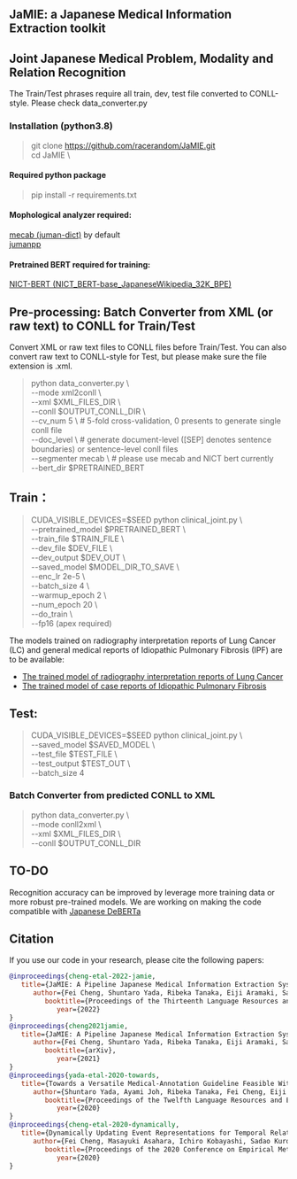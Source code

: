 ## JaMIE: a Japanese Medical Information Extraction toolkit

[comment]: <> (## [PRISM] Medical Tag recognition and Disease certainty classification)

[comment]: <> (## pipeline processes: )

[comment]: <> (### [medical tag recognition] -> [disease certainty classification])

[comment]: <> (## Install)

[comment]: <> (> git clone URL  )

[comment]: <> (> cd XX)

[comment]: <> (Copy the processed data &#40;in 黒橋研 server&#41; into the 'data' folder in XX. )

[comment]: <> (## step1: medical tag recognition:)

[comment]: <> (### Train and test:)

[comment]: <> (> python clinical\_ner.py \\  )

[comment]: <> (> --corpus 'goku' \\  )

[comment]: <> (> --model 'checkpoints/ner/' \\ # save model   )

[comment]: <> (> --epoch 5 \\  )

[comment]: <> (> --batch 16 \\  )

[comment]: <> (> --do_train )

[comment]: <> (### Test:)

[comment]: <> (> python clinical\_ner.py \\  )

[comment]: <> (> --corpus 'goku' \\  )

[comment]: <> (> --model 'checkpoints/ner/' # load model  )

[comment]: <> (Predicted texts will be located in the 'outputs' folder.)

[comment]: <> (### Evaluation:)

[comment]: <> (> cd conlleval  )

[comment]: <> (> python conlleval.py < ../outputs/ner\_goku\_ep5\_eval.txt)

[comment]: <> (## step2: disease certainty classification)

[comment]: <> (### Train and test:)

[comment]: <> (> python clinical\_cert.py \\  )

[comment]: <> (> --corpus 'goku' \\  )

[comment]: <> (> --model 'checkpoints/cert/' \\ # save model  )

[comment]: <> (> --ner\_out 'outputs/ner\_goku\_ep3\_out.txt' \\  # predicted ner results with BIO format  )

[comment]: <> (> --epoch 3 \\  )

[comment]: <> (> --batch 16 \\  )

[comment]: <> (> --do_train )

[comment]: <> (### Test:)

[comment]: <> (> python clinical\_cert.py \\  )

[comment]: <> (> --corpus 'goku' \\  )

[comment]: <> (> --model 'checkpoints/cert/' # load model  )

[comment]: <> (> --ner\_out 'outputs/ner\_goku\_ep3\_out.txt'   # predicted ner results with BIO format)

[comment]: <> (Predicted texts will be located in the 'outputs' folder.)

## Joint Japanese Medical Problem, Modality and Relation Recognition

The Train/Test phrases require all train, dev, test file converted to CONLL-style. Please check data_converter.py

### Installation (python3.8)
> git clone https://github.com/racerandom/JaMIE.git \
> cd JaMIE \
#### Required python package
> pip install -r requirements.txt 

#### Mophological analyzer required:
[mecab (juman-dict)](https://taku910.github.io/mecab/) by default \
[jumanpp](https://github.com/ku-nlp/jumanpp) 

#### Pretrained BERT required for training:
[NICT-BERT (NICT_BERT-base_JapaneseWikipedia_32K_BPE)](https://alaginrc.nict.go.jp/nict-bert/index.html)


## Pre-processing: Batch Converter from XML (or raw text) to CONLL for Train/Test

Convert XML or raw text files to CONLL files before Train/Test. You can also convert raw text to CONLL-style for Test, but please make sure the file extension is .xml.

> python data_converter.py \ \
>    --mode xml2conll \ \
>    --xml $XML_FILES_DIR \ \
>    --conll $OUTPUT_CONLL_DIR \ \
>    --cv_num 5 \ # 5-fold cross-validation, 0 presents to generate single conll file\
>    --doc_level \ # generate document-level ([SEP] denotes sentence boundaries) or sentence-level conll files\
>    --segmenter mecab \ # please use mecab and NICT bert currently\
>    --bert_dir $PRETRAINED_BERT 

## Train：  
> CUDA_VISIBLE_DEVICES=$SEED python clinical_joint.py \ \
>    --pretrained_model $PRETRAINED_BERT \ \
>    --train_file $TRAIN_FILE \ \
>    --dev_file $DEV_FILE \ \
>    --dev_output $DEV_OUT \ \
>    --saved_model $MODEL_DIR_TO_SAVE \ \
>    --enc_lr 2e-5 \ \
>    --batch_size 4 \ \
>    --warmup_epoch 2 \ \
>    --num_epoch 20 \ \
>    --do_train \ \
>    --fp16 (apex required)

The models trained on radiography interpretation reports of Lung Cancer (LC) and general medical reports of Idiopathic Pulmonary Fibrosis (IPF) are to be available: 
* [The trained model of radiography interpretation reports of Lung Cancer](https://drive.google.com/file/d/1Xh-XA8rusO-fKr6z1gaiyYUNqnBODNaq/view?usp=sharing)
* [The trained model of case reports of Idiopathic Pulmonary Fibrosis](https://drive.google.com/file/d/1hrKdz4mW5Wp9lwM_ZuTbO0UjoMfu-Dy3/view?usp=sharing)

## Test:
> CUDA_VISIBLE_DEVICES=$SEED python clinical_joint.py \ \
>    --saved_model $SAVED_MODEL \ \
>    --test_file $TEST_FILE \ \
>    --test_output $TEST_OUT \ \
>    --batch_size 4

### Batch Converter from predicted CONLL to XML
> python data_converter.py \ \
>    --mode conll2xml \ \
>    --xml $XML_FILES_DIR \ \
>    --conll $OUTPUT_CONLL_DIR 

## TO-DO
Recognition accuracy can be improved by leverage more training data or more robust pre-trained models. We are working on making the code compatible with [Japanese DeBERTa](https://huggingface.co/ku-nlp)

## Citation
If you use our code in your research, please cite the following papers:
```bibtex
@inproceedings{cheng-etal-2022-jamie,
   title={JaMIE: A Pipeline Japanese Medical Information Extraction System with Novel Relation Annotation},
      author={Fei Cheng, Shuntaro Yada, Ribeka Tanaka, Eiji Aramaki, Sadao Kurohashi},
         booktitle={Proceedings of the Thirteenth Language Resources and Evaluation Conference (LREC 2022)},
            year={2022}
}
@inproceedings{cheng2021jamie,
   title={JaMIE: A Pipeline Japanese Medical Information Extraction System},
      author={Fei Cheng, Shuntaro Yada, Ribeka Tanaka, Eiji Aramaki, Sadao Kurohashi},
         booktitle={arXiv},
            year={2021}
}
@inproceedings{yada-etal-2020-towards,
   title={Towards a Versatile Medical-Annotation Guideline Feasible Without Heavy Medical Knowledge: Starting From Critical Lung Diseases},
      author={Shuntaro Yada, Ayami Joh, Ribeka Tanaka, Fei Cheng, Eiji Aramaki, Sadao Kurohashi},
         booktitle={Proceedings of the Twelfth Language Resources and Evaluation Conference (LREC 2020)},
            year={2020}
}
@inproceedings{cheng-etal-2020-dynamically,
   title={Dynamically Updating Event Representations for Temporal Relation Classification with Multi-category Learning},
      author={Fei Cheng, Masayuki Asahara, Ichiro Kobayashi, Sadao Kurohashi},
         booktitle={Proceedings of the 2020 Conference on Empirical Methods in Natural Language Processing (EMNLP 2020), Findings Volume},
            year={2020}
}
```
